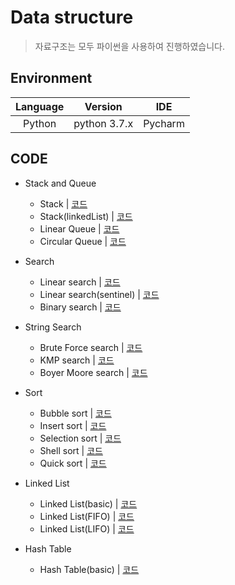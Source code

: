 # Data structure
> 자료구조는 모두 파이썬을 사용하여 진행하였습니다.

## Environment
Language | Version | IDE
:---: | :---: | :---:
Python | python 3.7.x | Pycharm 

## CODE
* Stack and Queue
  - Stack | [코드](Stack_and_Queue/Stack.py)
  - Stack(linkedList) | [코드](Stack_and_Queue/Stack(linkedList).py)
  - Linear Queue | [코드](Stack_and_Queue/Linear_Queue(use_dynamic_list).py)
  - Circular Queue | [코드](Stack_and_Queue/Circular_Queue.py)
  
* Search
  - Linear search | [코드](Search/Linear_search(sequential_search).py)
  - Linear search(sentinel) | [코드](Search/Linear_search(sequential_search)_use_sentinel.py)
  - Binary search | [코드](Search/Binary_search.py)
  
* String Search
  - Brute Force search | [코드](Search/Brute-Force_search.py)
  - KMP search | [코드](Search/KMP_search.py)
  - Boyer Moore search | [코드](Search/Boyer-Moore_search.py)
  
* Sort
  - Bubble sort | [코드](Sort/Bubble_sort.py)
  - Insert sort | [코드](Sort/Insert_sort.py)
  - Selection sort | [코드](Sort/Selection_sort.py)
  - Shell sort | [코드](Sort/Shell_sort.py)
  - Quick sort | [코드](Sort/Quick_Sort.py)
  
* Linked List
  - Linked List(basic) | [코드](Linked_List/Linked_List(basic).py)
  - Linked List(FIFO)  | [코드](Linked_List/Linked_List(FIFO).py)
  - Linked List(LIFO)  | [코드](Linked_List/Linked_List(LIFO).py)
  
* Hash Table
  - Hash Table(basic) | [코드](HashTable/HashTable(basic).py)
